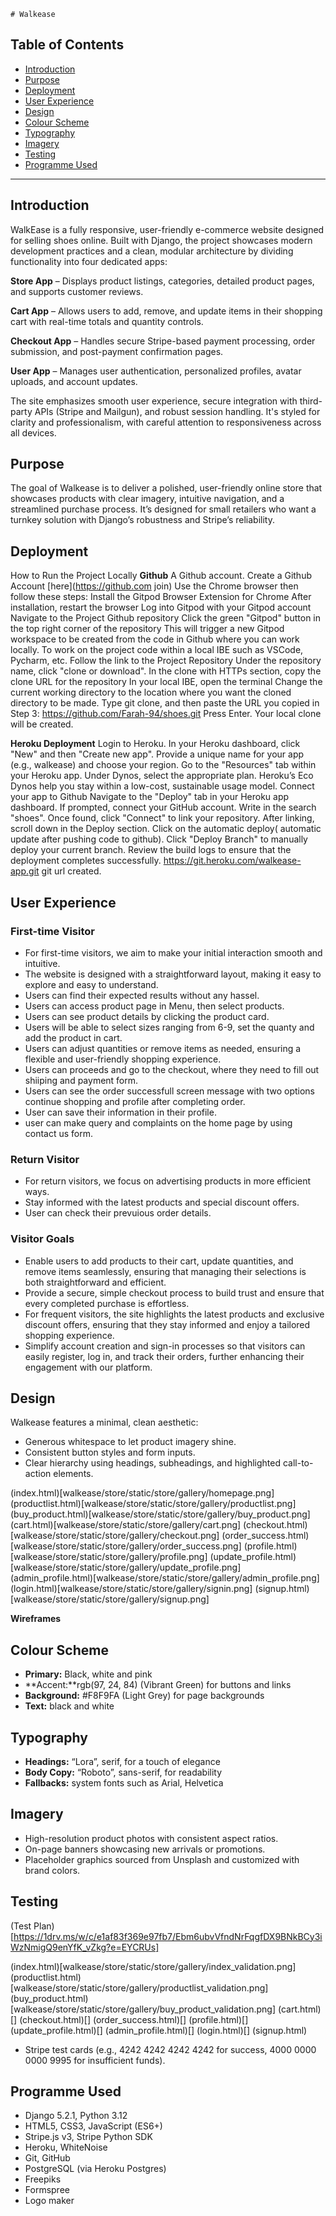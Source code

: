     # Walkease

## Table of Contents
- [Introduction](#introduction)
- [Purpose](#purpose)
- [Deployment](#deployment)
- [User Experience](#user-experience)
- [Design](#design)
- [Colour Scheme](#colour-scheme)
- [Typography](#typography)
- [Imagery](#imagery)
- [Testing](#testing)
- [Programme Used](#programme-used)

---

## Introduction
WalkEase is a fully responsive, user-friendly e-commerce website designed for selling shoes online. Built with Django, the project showcases modern development practices and a clean, modular architecture by dividing functionality into four dedicated apps:

**Store App** – Displays product listings, categories, detailed product pages, and supports customer reviews.

**Cart App** – Allows users to add, remove, and update items in their shopping cart with real-time totals and quantity controls.

**Checkout App** – Handles secure Stripe-based payment processing, order submission, and post-payment confirmation pages.

**User App** – Manages user authentication, personalized profiles, avatar uploads, and account updates.

The site emphasizes smooth user experience, secure integration with third-party APIs (Stripe and Mailgun), and robust session handling. It's styled for clarity and professionalism, with careful attention to responsiveness across all devices.


## Purpose
The goal of Walkease is to deliver a polished, user-friendly online store that showcases products with clear imagery, intuitive navigation, and a streamlined purchase process. It’s designed for small retailers who want a turnkey solution with Django’s robustness and Stripe’s reliability.

## Deployment
How to Run the Project Locally
**Github**
A Github account. Create a Github Account [here](https://github.com join)
Use the Chrome browser then follow these steps:
Install the Gitpod Browser Extension for Chrome
After installation, restart the browser
Log into Gitpod with your Gitpod account
Navigate to the Project Github repository
Click the green "Gitpod" button in the top right corner of the repository
This will trigger a new Gitpod workspace to be created from the code in Github where you can work locally.
To work on the project code within a local IBE such as VSCode, Pycharm, etc.
Follow the link to the Project Repository
Under the repository name, click "clone or download".
In the clone with HTTPs section, copy the clone URL for the repository
In your local IBE, open the terminal
Change the current working directory to the location where you want the cloned directory to be made.
Type git clone, and then paste the URL you copied in Step 3: https://github.com/Farah-94/shoes.git
Press Enter. Your local clone will be created.

**Heroku Deployment**
Login to Heroku.
In your Heroku dashboard, click "New" and then "Create new app".
Provide a unique name for your app (e.g., walkease) and choose your region.
Go to the "Resources" tab within your Heroku app.
Under Dynos, select the appropriate plan. Heroku’s Eco Dynos help you stay within a low-cost, sustainable usage model.
Connect your app to Github
Navigate to the "Deploy" tab in your Heroku app dashboard.
If prompted, connect your GitHub account.
Write in the search "shoes".
Once found, click "Connect" to link your repository.
After linking, scroll down in the Deploy section.
Click on the automatic deploy( automatic update after pushing code to github).
Click "Deploy Branch" to manually deploy your current branch.
Review the build logs to ensure that the deployment completes successfully.
https://git.heroku.com/walkease-app.git git url created.

## User Experience
### First-time Visitor

- For first-time visitors, we aim to make your initial interaction smooth and intuitive.
- The website is designed with a straightforward layout, making it easy to explore and easy to understand.
- Users can find their expected results without any hassel.
- Users can access product page in Menu, then select products.
- Users can see product details by clicking the product card.
- Users will be able to select sizes ranging from 6-9, set the quanty and add the product in cart.
- Users can adjust quantities or remove items as needed, ensuring a flexible and user-friendly shopping experience.
- Users can proceeds and go to the checkout, where they need to fill out shiiping and payment form.
- Users can see the order successfull screen message with two options continue shopping and profile after completing order.
- User can save their information in their profile.
- user can make query and complaints on the home page by using contact us form. 

### Return Visitor

- For return visitors, we focus on advertising products in more efficient ways.
- Stay informed with the latest products and special discount offers.
- User can check their prevuious order details.

### Visitor Goals

- Enable users to add products to their cart, update quantities, and remove items seamlessly, ensuring that managing their selections is both straightforward and efficient.
- Provide a secure, simple checkout process to build trust and ensure that every completed purchase is effortless.
- For frequent visitors, the site highlights the latest products and exclusive discount offers, ensuring that they stay informed and enjoy a tailored shopping experience.
- Simplify account creation and sign-in processes so that visitors can easily register, log in, and track their orders, further enhancing their engagement with our platform.

## Design
Walkease features a minimal, clean aesthetic:
- Generous whitespace to let product imagery shine.
- Consistent button styles and form inputs.
- Clear hierarchy using headings, subheadings, and highlighted call-to-action elements.

(index.html)[walkease/store/static/store/gallery/homepage.png]
(productlist.html)[walkease/store/static/store/gallery/productlist.png]
(buy_product.html)[walkease/store/static/store/gallery/buy_product.png]
(cart.html)[walkease/store/static/store/gallery/cart.png]
(checkout.html)[walkease/store/static/store/gallery/checkout.png]
(order_success.html)[walkease/store/static/store/gallery/order_success.png]
(profile.html)[walkease/store/static/store/gallery/profile.png]
(update_profile.html)[walkease/store/static/store/gallery/update_profile.png]
(admin_profile.html)[walkease/store/static/store/gallery/admin_profile.png]
(login.html)[walkease/store/static/store/gallery/signin.png]
(signup.html)[walkease/store/static/store/gallery/signup.png]

**Wireframes**

## Colour Scheme
- **Primary:** Black, white and pink
- **Accent:**rgb(97, 24, 84) (Vibrant Green) for buttons and links
- **Background:** #F8F9FA (Light Grey) for page backgrounds
- **Text:** black and white

## Typography
- **Headings:** “Lora”, serif, for a touch of elegance
- **Body Copy:** “Roboto”, sans-serif, for readability
- **Fallbacks:** system fonts such as Arial, Helvetica

## Imagery
- High-resolution product photos with consistent aspect ratios.
- On-page banners showcasing new arrivals or promotions.
- Placeholder graphics sourced from Unsplash and customized with brand colors.

## Testing
(Test Plan)[https://1drv.ms/w/c/e1af83f369e97fb7/Ebm6ubvVfndNrFqgfDX9BNkBCy3iWzNmigQ9enYfK_vZkg?e=EYCRUs]

(index.html)[walkease/store/static/store/gallery/index_validation.png]
(productlist.html)[walkease/store/static/store/gallery/productlist_validation.png]
(buy_product.html)[walkease/store/static/store/gallery/buy_product_validation.png]
(cart.html)[]
(checkout.html)[]
(order_success.html)[]
(profile.html)[]
(update_profile.html)[]
(admin_profile.html)[]
(login.html)[]
(signup.html)



- Stripe test cards (e.g., 4242 4242 4242 4242 for success, 4000 0000 0000 9995 for insufficient funds).


## Programme Used
-  Django 5.2.1, Python 3.12
-  HTML5, CSS3, JavaScript (ES6+)
-  Stripe.js v3, Stripe Python SDK
-  Heroku, WhiteNoise
-  Git, GitHub
-  PostgreSQL (via Heroku Postgres)
-  Freepiks
-  Formspree
-  Logo maker


